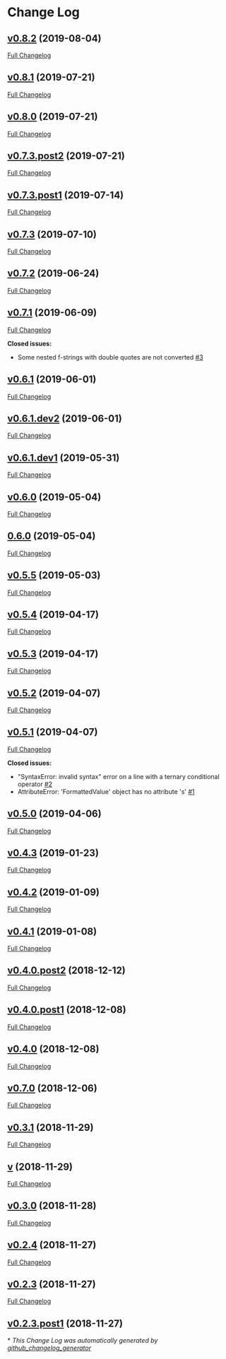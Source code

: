 # Change Log

## [v0.8.2](https://github.com/JarryShaw/f2format/tree/v0.8.2) (2019-08-04)
[Full Changelog](https://github.com/JarryShaw/f2format/compare/v0.8.1...v0.8.2)

## [v0.8.1](https://github.com/JarryShaw/f2format/tree/v0.8.1) (2019-07-21)
[Full Changelog](https://github.com/JarryShaw/f2format/compare/v0.8.0...v0.8.1)

## [v0.8.0](https://github.com/JarryShaw/f2format/tree/v0.8.0) (2019-07-21)
[Full Changelog](https://github.com/JarryShaw/f2format/compare/v0.7.3.post2...v0.8.0)

## [v0.7.3.post2](https://github.com/JarryShaw/f2format/tree/v0.7.3.post2) (2019-07-21)
[Full Changelog](https://github.com/JarryShaw/f2format/compare/v0.7.3.post1...v0.7.3.post2)

## [v0.7.3.post1](https://github.com/JarryShaw/f2format/tree/v0.7.3.post1) (2019-07-14)
[Full Changelog](https://github.com/JarryShaw/f2format/compare/v0.7.3...v0.7.3.post1)

## [v0.7.3](https://github.com/JarryShaw/f2format/tree/v0.7.3) (2019-07-10)
[Full Changelog](https://github.com/JarryShaw/f2format/compare/v0.7.2...v0.7.3)

## [v0.7.2](https://github.com/JarryShaw/f2format/tree/v0.7.2) (2019-06-24)
[Full Changelog](https://github.com/JarryShaw/f2format/compare/v0.7.1...v0.7.2)

## [v0.7.1](https://github.com/JarryShaw/f2format/tree/v0.7.1) (2019-06-09)
[Full Changelog](https://github.com/JarryShaw/f2format/compare/v0.6.1...v0.7.1)

**Closed issues:**

- Some nested f-strings with double quotes are not converted [\#3](https://github.com/JarryShaw/f2format/issues/3)

## [v0.6.1](https://github.com/JarryShaw/f2format/tree/v0.6.1) (2019-06-01)
[Full Changelog](https://github.com/JarryShaw/f2format/compare/v0.6.1.dev2...v0.6.1)

## [v0.6.1.dev2](https://github.com/JarryShaw/f2format/tree/v0.6.1.dev2) (2019-06-01)
[Full Changelog](https://github.com/JarryShaw/f2format/compare/v0.6.1.dev1...v0.6.1.dev2)

## [v0.6.1.dev1](https://github.com/JarryShaw/f2format/tree/v0.6.1.dev1) (2019-05-31)
[Full Changelog](https://github.com/JarryShaw/f2format/compare/v0.6.0...v0.6.1.dev1)

## [v0.6.0](https://github.com/JarryShaw/f2format/tree/v0.6.0) (2019-05-04)
[Full Changelog](https://github.com/JarryShaw/f2format/compare/0.6.0...v0.6.0)

## [0.6.0](https://github.com/JarryShaw/f2format/tree/0.6.0) (2019-05-04)
[Full Changelog](https://github.com/JarryShaw/f2format/compare/v0.5.5...0.6.0)

## [v0.5.5](https://github.com/JarryShaw/f2format/tree/v0.5.5) (2019-05-03)
[Full Changelog](https://github.com/JarryShaw/f2format/compare/v0.5.4...v0.5.5)

## [v0.5.4](https://github.com/JarryShaw/f2format/tree/v0.5.4) (2019-04-17)
[Full Changelog](https://github.com/JarryShaw/f2format/compare/v0.5.3...v0.5.4)

## [v0.5.3](https://github.com/JarryShaw/f2format/tree/v0.5.3) (2019-04-17)
[Full Changelog](https://github.com/JarryShaw/f2format/compare/v0.5.2...v0.5.3)

## [v0.5.2](https://github.com/JarryShaw/f2format/tree/v0.5.2) (2019-04-07)
[Full Changelog](https://github.com/JarryShaw/f2format/compare/v0.5.1...v0.5.2)

## [v0.5.1](https://github.com/JarryShaw/f2format/tree/v0.5.1) (2019-04-07)
[Full Changelog](https://github.com/JarryShaw/f2format/compare/v0.5.0...v0.5.1)

**Closed issues:**

- "SyntaxError: invalid syntax" error on a line with a ternary conditional operator [\#2](https://github.com/JarryShaw/f2format/issues/2)
- AttributeError: 'FormattedValue' object has no attribute 's' [\#1](https://github.com/JarryShaw/f2format/issues/1)

## [v0.5.0](https://github.com/JarryShaw/f2format/tree/v0.5.0) (2019-04-06)
[Full Changelog](https://github.com/JarryShaw/f2format/compare/v0.4.3...v0.5.0)

## [v0.4.3](https://github.com/JarryShaw/f2format/tree/v0.4.3) (2019-01-23)
[Full Changelog](https://github.com/JarryShaw/f2format/compare/v0.4.2...v0.4.3)

## [v0.4.2](https://github.com/JarryShaw/f2format/tree/v0.4.2) (2019-01-09)
[Full Changelog](https://github.com/JarryShaw/f2format/compare/v0.4.1...v0.4.2)

## [v0.4.1](https://github.com/JarryShaw/f2format/tree/v0.4.1) (2019-01-08)
[Full Changelog](https://github.com/JarryShaw/f2format/compare/v0.4.0.post2...v0.4.1)

## [v0.4.0.post2](https://github.com/JarryShaw/f2format/tree/v0.4.0.post2) (2018-12-12)
[Full Changelog](https://github.com/JarryShaw/f2format/compare/v0.4.0.post1...v0.4.0.post2)

## [v0.4.0.post1](https://github.com/JarryShaw/f2format/tree/v0.4.0.post1) (2018-12-08)
[Full Changelog](https://github.com/JarryShaw/f2format/compare/v0.4.0...v0.4.0.post1)

## [v0.4.0](https://github.com/JarryShaw/f2format/tree/v0.4.0) (2018-12-08)
[Full Changelog](https://github.com/JarryShaw/f2format/compare/v0.7.0...v0.4.0)

## [v0.7.0](https://github.com/JarryShaw/f2format/tree/v0.7.0) (2018-12-06)
[Full Changelog](https://github.com/JarryShaw/f2format/compare/v0.3.1...v0.7.0)

## [v0.3.1](https://github.com/JarryShaw/f2format/tree/v0.3.1) (2018-11-29)
[Full Changelog](https://github.com/JarryShaw/f2format/compare/v...v0.3.1)

## [v](https://github.com/JarryShaw/f2format/tree/v) (2018-11-29)
[Full Changelog](https://github.com/JarryShaw/f2format/compare/v0.3.0...v)

## [v0.3.0](https://github.com/JarryShaw/f2format/tree/v0.3.0) (2018-11-28)
[Full Changelog](https://github.com/JarryShaw/f2format/compare/v0.2.4...v0.3.0)

## [v0.2.4](https://github.com/JarryShaw/f2format/tree/v0.2.4) (2018-11-27)
[Full Changelog](https://github.com/JarryShaw/f2format/compare/v0.2.3...v0.2.4)

## [v0.2.3](https://github.com/JarryShaw/f2format/tree/v0.2.3) (2018-11-27)
[Full Changelog](https://github.com/JarryShaw/f2format/compare/v0.2.3.post1...v0.2.3)

## [v0.2.3.post1](https://github.com/JarryShaw/f2format/tree/v0.2.3.post1) (2018-11-27)


\* *This Change Log was automatically generated by [github_changelog_generator](https://github.com/skywinder/Github-Changelog-Generator)*